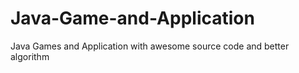 # Java-Game-and-Application
Java Games and Application with awesome source code and better algorithm 
